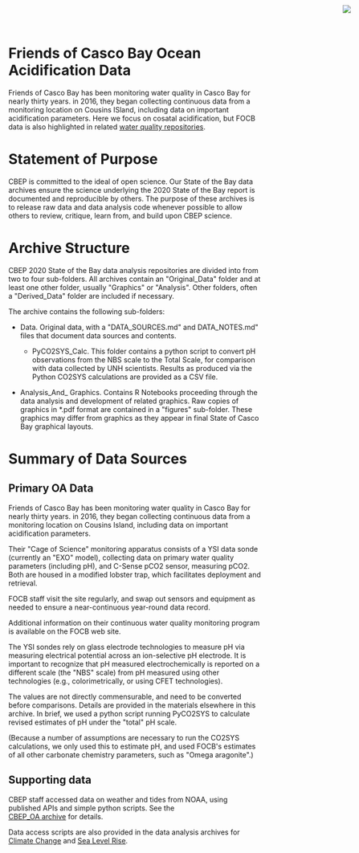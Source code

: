 # Friends of Casco Bay Ocean Acidification Data
<img
    src="https://www.cascobayestuary.org/wp-content/uploads/2014/04/logo_sm.jpg"
    style="position:absolute;top:10px;right:50px;" />
    
Friends of Casco Bay has been monitoring water quality in Casco Bay for nearly
thirty years. in 2016, they began collecting continuous data from a monitoring
location on Cousins ISland, including data on important acidification
parameters.  Here we focus on cosatal acidification, but FOCB data is also
highlighted in related
[water quality repositories](https://github.com/CBEP-SoCB/FOCB_WQ_sum.git).

# Statement of Purpose
CBEP is committed to the ideal of open science.  Our State of the Bay data
archives ensure the science underlying the 2020 State of the Bay report is
documented and reproducible by others. The purpose of these archives is to
release raw data and data analysis code whenever possible to allow others to
review, critique, learn from, and build upon CBEP science.

# Archive Structure
 CBEP 2020 State of the Bay data analysis repositories are divided into from two
 to four sub-folders.  All archives contain an "Original_Data" folder and at
 least one other folder, usually "Graphics" or "Analysis". Other folders, often
 a "Derived_Data" folder are included if necessary.
 
 The archive contains the following sub-folders:

- Data.  Original data, with a "DATA_SOURCES.md"  and DATA_NOTES.md" files
  that document data sources and contents.
  
  - PyCO2SYS_Calc. This folder contains a python script to convert pH
    observations from the NBS scale to the Total Scale, for comparison with data
    collected by UNH scientists. Results as produced via the Python CO2SYS
    calculations are provided as a CSV file.

- Analysis_And_ Graphics.  Contains R Notebooks proceeding through 
  the data analysis and development of related graphics.  Raw copies of
  graphics in \*.pdf format are contained in a "figures" sub-folder. These
  graphics may differ from graphics as they appear in final State of Casco Bay
  graphical layouts.
  

# Summary of Data Sources
## Primary OA Data 
Friends of Casco Bay has been monitoring water quality in Casco Bay for nearly
thirty years. in 2016, they began collecting continuous data from a monitoring
location on Cousins Island, including data on important acidification
parameters.

Their "Cage of Science" monitoring apparatus consists of a YSI data sonde
(currently an "EXO" model), collecting data on primary water quality
parameters (including pH), and C-Sense pCO2 sensor, measuring pCO2.  Both are
housed in a modified lobster trap, which facilitates deployment and retrieval.

FOCB staff visit the site regularly, and swap out sensors and equipment as
needed to ensure a  near-continuous year-round data record.

Additional information on their continuous water quality monitoring program is
available on the FOCB web site.

The YSI sondes rely on glass electrode technologies to measure pH via measuring
electrical potential across an ion-selective pH electrode. It is important to
recognize that pH measured electrochemically is reported on a different scale
(the "NBS" scale) from pH measured using other technologies (e.g., 
colorimetrically, or using CFET technologies).

The values are not directly commensurable, and need to be converted before
comparisons.  Details are provided in the materials elsewhere in this archive.
In brief, we used a python script running PyCO2SYS to calculate revised
estimates of pH under the "total" pH scale.

(Because a number of assumptions are necessary to run the CO2SYS calculations,
we only used this to estimate pH, and used FOCB's estimates of all other
carbonate chemistry parameters, such as "Omega aragonite".)

## Supporting data
CBEP staff accessed data on weather and tides from NOAA, using published APIs
and simple python scripts. See the  
[CBEP_OA archive](https://github.com/CBEP-SoCB-Details/CBEP_OA) for details.

Data access scripts are also provided in the data analysis archives for
[Climate Change](https://github.com/CBEP-SoCB-Details/CDO-Portland-Jetport) and 
[Sea Level Rise](https://github.com/CBEP-SoCB-Details/Portland-SLR).
